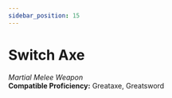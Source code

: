 ```yaml
---
sidebar_position: 15
---
```


# Switch Axe

*Martial Melee Weapon*  
**Compatible Proficiency:** Greataxe, Greatsword